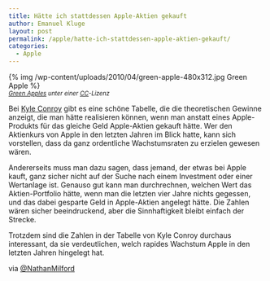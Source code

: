 ```yaml
---
title: Hätte ich stattdessen Apple-Aktien gekauft
author: Emanuel Kluge
layout: post
permalink: /apple/hatte-ich-stattdessen-apple-aktien-gekauft/
categories:
  - Apple
---
```


{% img /wp-content/uploads/2010/04/green-apple-480x312.jpg Green Apple %}  
<small>*[Green Apples](http://www.flickr.com/photos/xeophin/203863178/) unter einer [CC](http://creativecommons.org/licenses/by-nc/2.0/deed.en)-Lizenz*</small>

Bei [Kyle Conroy](http://www.kyleconroy.com/apple-stock.php) gibt es eine schöne Tabelle, die die theoretischen Gewinne anzeigt, die man hätte realisieren können, wenn man anstatt eines Apple-Produkts für das gleiche Geld Apple-Aktien gekauft hätte. Wer den Aktienkurs von Apple in den letzten Jahren im Blick hatte, kann sich vorstellen, dass da ganz ordentliche Wachstumsraten zu erzielen gewesen wären.

Andererseits muss man dazu sagen, dass jemand, der etwas bei Apple kauft, ganz sicher nicht auf der Suche nach einem Investment oder einer Wertanlage ist. Genauso gut kann man durchrechnen, welchen Wert das Aktien-Portfolio hätte, wenn man die letzten vier Jahre nichts gegessen, und das dabei gesparte Geld in Apple-Aktien angelegt hätte. Die Zahlen wären sicher beeindruckend, aber die Sinnhaftigkeit bleibt einfach der Strecke.

Trotzdem sind die Zahlen in der Tabelle von Kyle Conroy durchaus interessant, da sie verdeutlichen, welch rapides Wachstum Apple in den letzten Jahren hingelegt hat.

via [@NathanMilford](http://twitter.com/NathanMilford/status/12848463259)
